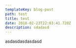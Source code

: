 ```yaml
---
templateKey: blog-post
path: test
title: test
date: 2018-02-23T22:03:41.720Z
description: sdadasd
---
```

asdasdasdasdasd
